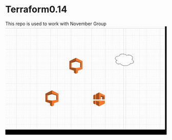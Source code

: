 # Terraform0.14
This repo is used to work with November Group
![Alt Text](https://github.com/farrukh90/Terraform0.14/blob/main/ezgif.com-gif-maker.gif)

